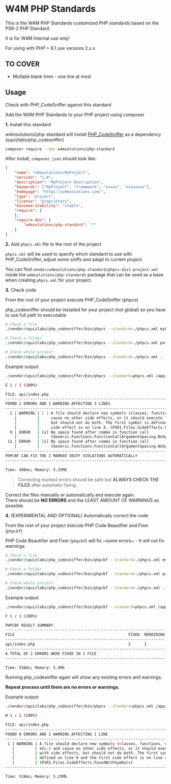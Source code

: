 # W4M PHP Standards

This is the W4M PHP Standards customized PHP standards based on the PSR-2 PHP Standard.

It is for W4M Internal use only!

For using with PHP > 8.1 use versions 2.x.x

## TO COVER

- Multiple blank lines - one line at most

## Usage

Check with PHP_CodeSniffer against this standard

Add the W4M PHP Standards to your PHP project using composer

**1.** Install this standard

w4msolutions/php-standard will install [PHP_CodeSniffer](https://github.com/squizlabs/PHP_CodeSniffer) as a dependency (squizlabs/php_codesniffer)

```bash
composer require --dev w4msolutions/php-standard
```

After install, `composer.json` should look like:

```json
{
    "name": "w4msolutions/MyProject",
    "version": "1.0",
    "description": "MyProject Description",
    "keywords": ["MyProject", "framework", "xxxxx", "xxxxxxxx"],
    "homepage": "https://w4msolutions.com/",
    "type": "project",
    "license": "proprietary",
    "minimum-stability": "stable",
    "require": {
    },
    "require-dev": {
        "w4msolutions/php-standard": "*"
    }
}
```

**2.** Add `phpcs.xml` file to the root of the project

`phpcs.xml` will be used to specify which standard to use with PHP_CodeSniffer, adjust some sniffs and adapt to current project.

You can find `vendor/w4msolutions/php-standard/phpcs-dist-project.xml` inside the `w4msolutions/php-standards` package that can be used as a base when creating `phpcs.xml` for your project.

**3.** Check code

From the root of your project execute PHP_CodeSniffer (phpcs)

php_codesniffer should be installed for your project (not global) so you have to use full path to executable

```bash
# Check a file
./vendor/squizlabs/php_codesniffer/bin/phpcs --standard=./phpcs.xml myFile.php

# Check a folder
./vendor/squizlabs/php_codesniffer/bin/phpcs --standard=./phpcs.xml path/to/folder/

# Check whole project
./vendor/squizlabs/php_codesniffer/bin/phpcs --standard=./phpcs.xml .
```

Example output:

```bash
./vendor/squizlabs/php_codesniffer/bin/phpcs --standard=phpcs.xml /app/api/index.php

E 1 / 1 (100%)

FILE: api/index.php
--------------------------------------------------------------------------------------------------
FOUND 2 ERRORS AND 1 WARNING AFFECTING 3 LINES
--------------------------------------------------------------------------------------------------
  1 | WARNING | [ ] A file should declare new symbols (classes, functions, constants, etc.) and
    |         |     cause no other side effects, or it should execute logic with side effects,
    |         |     but should not do both. The first symbol is defined on line 9 and the first
    |         |     side effect is on line 4. (PSR1.Files.SideEffects.FoundWithSymbols)
  9 | ERROR   | [x] No space found after comma in function call
    |         |     (Generic.Functions.FunctionCallArgumentSpacing.NoSpaceAfterComma)
 11 | ERROR   | [x] No space found after comma in function call
    |         |     (Generic.Functions.FunctionCallArgumentSpacing.NoSpaceAfterComma)
--------------------------------------------------------------------------------------------------
PHPCBF CAN FIX THE 2 MARKED SNIFF VIOLATIONS AUTOMATICALLY
--------------------------------------------------------------------------------------------------

Time: 480ms; Memory: 5.25Mb
```

> Correcting marked errors should be safe but **ALWAYS CHECK THE FILES** after automatic fixing.

Correct the files manually or automatically and execute again.    
There should be **NO ERRORS** and the LEAST AMOUNT OF WARNINGS as possible.

**4.** (EXPERIMENTAL AND OPTIONAL) Automatically correct the code

From the root of your project execute PHP Code Beautifier and Fixer (`phpcbf`)

PHP Code Beautifier and Fixer (`phpcbf`) will fix ~some errors~ - It will not fix warnings

```bash
# Check a file
./vendor/squizlabs/php_codesniffer/bin/phpcbf --standard=./phpcs.xml myFile.php

# Check a folder
./vendor/squizlabs/php_codesniffer/bin/phpcbf --standard=./phpcs.xml path/to/folder/

# Check whole project
./vendor/squizlabs/php_codesniffer/bin/phpcbf --standard=./phpcs.xml .
```

Example output:

```bash
./vendor/squizlabs/php_codesniffer/bin/phpcbf --standard=phpcs.xml /app/api/index.php

F 1 / 1 (100%)

PHPCBF RESULT SUMMARY
----------------------------------------------------------------------
FILE                                                  FIXED  REMAINING
----------------------------------------------------------------------
api/index.php                                         2      1
----------------------------------------------------------------------
A TOTAL OF 2 ERRORS WERE FIXED IN 1 FILE
----------------------------------------------------------------------

Time: 538ms; Memory: 5.5Mb
```

Running php_codesniffer again will show any existing errors and warnings.

**Repeat process until there are no errors or warnings.**

Example output:

```bash
./vendor/squizlabs/php_codesniffer/bin/phpcs --standard=phpcs.xml /app/api/index.php

W 1 / 1 (100%)

FILE: api/index.php
-------------------------------------------------------------------------------------
FOUND 0 ERRORS AND 1 WARNING AFFECTING 1 LINE
-------------------------------------------------------------------------------------
 1 | WARNING | A file should declare new symbols (classes, functions, constants,
   |         | etc.) and cause no other side effects, or it should execute logic
   |         | with side effects, but should not do both. The first symbol is
   |         | defined on line 9 and the first side effect is on line 4.
   |         | (PSR1.Files.SideEffects.FoundWithSymbols)
-------------------------------------------------------------------------------------

Time: 518ms; Memory: 5.25Mb
```
